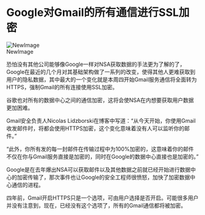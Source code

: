 # Google对Gmail的所有通信进行SSL加密

![NewImage](http://drops.javaweb.org/uploads/images/812205e7da2f6cc1c75f4b9bef00c78aaeaf57ed.jpg)  
NewImage

恐怕没有其他公司能够像Google一样对NSA获取数据的手法更为了解的了，Google在最近的几个月对其基础架构做了一系列的改变，使得其他人更难获取到用户的隐私数据，其中最大的一个变化就是本周四开始Gmail服务通信将全面转为HTTPS，强制Gmail的所有连接使用SSL加密。

谷歌也对所有的数据中心之间的通信加密，这将会使NSA在内想要获取用户数据更加困难。

Gmail安全负责人Nicolas Lidzborski在博客中写道：“从今天开始，你使用Gmail收发邮件时，将都会使用HTTPS加密，这个变化意味着没有人可以监听你的邮件。”

“此外，你所有发的每一封邮件在传输过程中为100%加密的，这意味着你的邮件不仅在你与Gmail服务直接是加密的，同时在Google的数据中心直接也是加密的。”

Google是在去年爆出NSA可以获取邮件以及其他数据之前就已经开始进行数据中心的加密传输了，那次事件也让Google的安全工程师很愤怒，加快了加密数据中心通信的进程。

四年前，Gmail开启HTTPS只是一个选项，可由用户选择是否开启。可能很多用户并没有注意到，现在，已经没有这个选项了，所有的Gmail通信都将被加密。